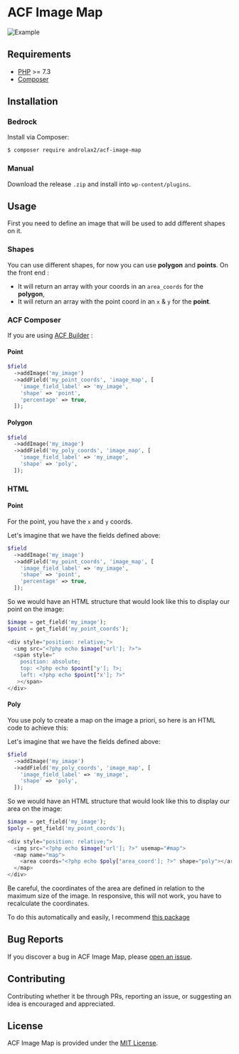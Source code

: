 # ACF Image Map

![Example](https://user-images.githubusercontent.com/39646949/132213349-31b4fee3-1a54-4f9a-82cb-fddbebf5aead.gif)

## Requirements

- [PHP](https://secure.php.net/manual/en/install.php) >= 7.3
- [Composer](https://getcomposer.org/download/)

## Installation

### Bedrock

Install via Composer:

```bash
$ composer require androlax2/acf-image-map
```

### Manual

Download the release `.zip` and install into `wp-content/plugins`.

## Usage

First you need to define an image that will be used to add different shapes on it.

### Shapes

You can use different shapes, for now you can use **polygon** and **points**.
On the front end :

- It will return an array with your coords in an `area_coords` for the **polygon**,
- It will return an array with the point coord in an `x` & `y` for the **point**.

### ACF Composer

If you are using [ACF Builder](https://github.com/StoutLogic/acf-builder) :

#### Point

```php
$field
  ->addImage('my_image')
  ->addField('my_point_coords', 'image_map', [
    'image_field_label' => 'my_image',
    'shape' => 'point',
    'percentage' => true,
  ]);
```

#### Polygon

```php
$field
  ->addImage('my_image')
  ->addField('my_poly_coords', 'image_map', [
    'image_field_label' => 'my_image',
    'shape' => 'poly',
  ]);
```

### HTML

#### Point

For the point, you have the `x` and `y` coords.

Let's imagine that we have the fields defined above:

```php
$field
  ->addImage('my_image')
  ->addField('my_point_coords', 'image_map', [
    'image_field_label' => 'my_image',
    'shape' => 'point',
    'percentage' => true,
  ]);
```

So we would have an HTML structure that would look like this to display our point on the image:

```php
$image = get_field('my_image');
$point = get_field('my_point_coords');
  
<div style="position: relative;">
  <img src="<?php echo $image['url']; ?>">
  <span style="
    position: absolute; 
    top: <?php echo $point['y']; ?>; 
    left: <?php echo $point['x']; ?>"
   ></span>
</div>
```

#### Poly

You use poly to create a map on the image a priori, so here is an HTML code to achieve this:

Let's imagine that we have the fields defined above:

```php
$field
  ->addImage('my_image')
  ->addField('my_poly_coords', 'image_map', [
    'image_field_label' => 'my_image',
    'shape' => 'poly',
  ]);
```

So we would have an HTML structure that would look like this to display our area on the image:

```php
$image = get_field('my_image');
$poly = get_field('my_point_coords');
  
<div style="position: relative;">
  <img src="<?php echo $image['url']; ?>" usemap="#map">
  <map name="map">
    <area coords="<?php echo $poly['area_coord']; ?>" shape="poly"></area>
  </map>
</div>
```

Be careful, the coordinates of the area are defined in relation to the maximum size of the image. In responsive, this will not work, you have to recalculate the coordinates.

To do this automatically and easily, I recommend [this package](https://github.com/davidjbradshaw/image-map-resizer)


## Bug Reports

If you discover a bug in ACF Image Map, please [open an issue](https://github.com/Androlax2/acf-image-map/issues).

## Contributing

Contributing whether it be through PRs, reporting an issue, or suggesting an idea is encouraged and appreciated.

## License

ACF Image Map is provided under the [MIT License](https://github.com/Androlax2/acf-image-map/blob/master/LICENSE.md).
